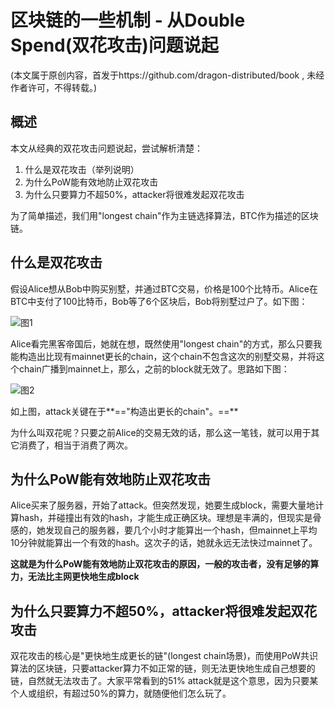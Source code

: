 # 区块链的一些机制 - 从Double Spend(双花攻击)问题说起

(本文属于原创内容，首发于https://github.com/dragon-distributed/book , 未经作者许可，不得转载。) 

## 概述

本文从经典的双花攻击问题说起，尝试解析清楚：  
1) 什么是双花攻击（举列说明）  
2) 为什么PoW能有效地防止双花攻击  
3) 为什么只要算力不超50%，attacker将很难发起双花攻击  

为了简单描述，我们用"longest chain"作为主链选择算法，BTC作为描述的区块链。


## 什么是双花攻击

假设Alice想从Bob中购买别墅，并通过BTC交易，价格是100个比特币。Alice在BTC中支付了100比特币，Bob等了6个区块后，Bob将别墅过户了。如下图：  

![图1](https://longdandan-1256672193.cos.ap-guangzhou.myqcloud.com/article/blockchain/2.normal.jpg)

Alice看完黑客帝国后，她就在想，既然使用"longest chain"的方式，那么只要我能构造出比现有mainnet更长的chain，这个chain不包含这次的别墅交易，并将这个chain广播到mainnet上，那么，之前的block就无效了。思路如下图：  

![图2](https://longdandan-1256672193.cos.ap-guangzhou.myqcloud.com/article/blockchain/2.attack.jpg)

如上图，attack关键在于**=="构造出更长的chain"。==** 

为什么叫双花呢？只要之前Alice的交易无效的话，那么这一笔钱，就可以用于其它消费了，相当于消费了两次。

## 为什么PoW能有效地防止双花攻击 

Alice买来了服务器，开始了attack。但突然发现，她要生成block，需要大量地计算hash，并碰撞出有效的hash，才能生成正确区块。理想是丰满的，但现实是骨感的，她发现自己的服务器，要几个小时才能算出一个hash，但mainnet上平均10分钟就能算出一个有效的hash。这次子的话，她就永远无法快过mainnet了。  

**这就是为什么PoW能有效地防止双花攻击的原因，一般的攻击者，没有足够的算力，无法比主网更快地生成block**

## 为什么只要算力不超50%，attacker将很难发起双花攻击

双花攻击的核心是"更快地生成更长的链"(longest chain场景)，而使用PoW共识算法的区块链，只要attacker算力不如正常的链，则无法更快地生成自己想要的链，自然就无法攻击了。大家平常看到的51% attack就是这个意思，因为只要某个人或组织，有超过50%的算力，就随便他们怎么玩了。